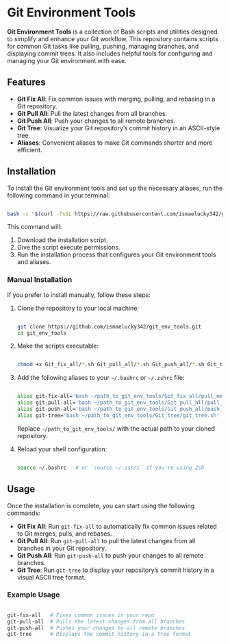 # Git Environment Tools

**Git Environment Tools** is a collection of Bash scripts and utilities designed to simplify and enhance your Git workflow. This repository contains scripts for common Git tasks like pulling, pushing, managing branches, and displaying commit trees. It also includes helpful tools for configuring and managing your Git environment with ease.

## Features

- **Git Fix All**: Fix common issues with merging, pulling, and rebasing in a Git repository.
- **Git Pull All**: Pull the latest changes from all branches.
- **Git Push All**: Push your changes to all remote branches.
- **Git Tree**: Visualize your Git repository’s commit history in an ASCII-style tree.
- **Aliases**: Convenient aliases to make Git commands shorter and more efficient.

## Installation

To install the Git environment tools and set up the necessary aliases, run the following command in your terminal:

```bash

bash -c "$(curl -fsSL https://raw.githubusercontent.com/ismaelucky342/git_env_tools/main/install_git_utils.sh)" && chmod +x install_git_utils.sh && ./install_git_utils.sh

```

This command will:

1. Download the installation script.
2. Give the script execute permissions.
3. Run the installation process that configures your Git environment tools and aliases.

### Manual Installation

If you prefer to install manually, follow these steps:

1. Clone the repository to your local machine:
    
    ```bash

    git clone https://github.com/ismaelucky342/git_env_tools.git
    cd git_env_tools
    
    ```
    
2. Make the scripts executable:
    
    ```bash

    chmod +x Git_fix_all/*.sh Git_pull_all/*.sh Git_push_all/*.sh Git_tree/*.sh
    
    ```
    
3. Add the following aliases to your `~/.bashrc` or `~/.zshrc` file:
    
    ```bash

    alias git-fix-all='bash ~/path_to_git_env_tools/Git_fix_all/pull_merge_rebase_fix.sh'
    alias git-pull-all='bash ~/path_to_git_env_tools/Git_pull_all/pull_all.sh'
    alias git-push-all='bash ~/path_to_git_env_tools/Git_push_all/push_all.sh'
    alias git-tree='bash ~/path_to_git_env_tools/Git_tree/git_tree.sh'
    
    ```
    
    Replace `~/path_to_git_env_tools/` with the actual path to your cloned repository.
    
4. Reload your shell configuration:
    
    ```bash

    source ~/.bashrc   # or `source ~/.zshrc` if you're using Zsh
    
    ```
    

## Usage

Once the installation is complete, you can start using the following commands:

- **Git Fix All**: Run `git-fix-all` to automatically fix common issues related to Git merges, pulls, and rebases.
- **Git Pull All**: Run `git-pull-all` to pull the latest changes from all branches in your Git repository.
- **Git Push All**: Run `git-push-all` to push your changes to all remote branches.
- **Git Tree**: Run `git-tree` to display your repository’s commit history in a visual ASCII tree format.

### Example Usage

```bash

git-fix-all   # Fixes common issues in your repo
git-pull-all  # Pulls the latest changes from all branches
git-push-all  # Pushes your changes to all remote branches
git-tree      # Displays the commit history in a tree format

```

